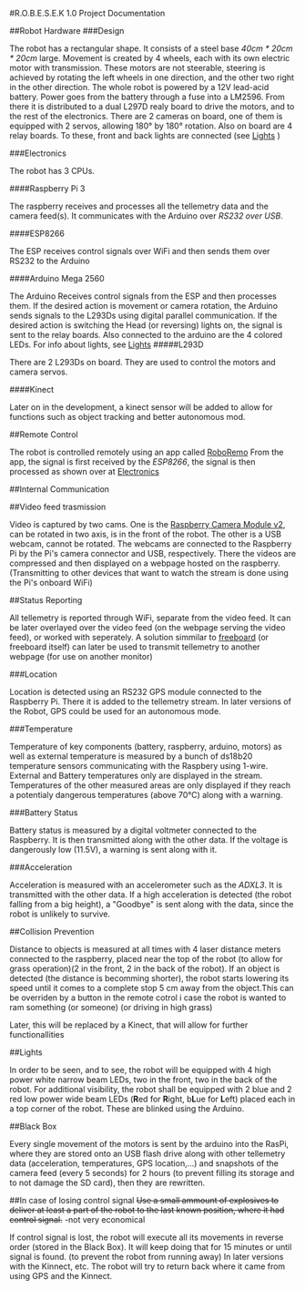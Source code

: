 #R.O.B.E.S.E.K 1.0 Project Documentation

##Robot Hardware
###Design

The robot has a rectangular shape. It consists of a steel base  *40cm * 20cm * 20cm* large.
Movement is created by 4 wheels, each with its own electric motor with transmission. These motors are not steerable, steering is achieved by rotating the left wheels in one direction, and the other two right in the other direction.
The whole robot is powered by a 12V lead-acid battery. Power goes from the battery through a fuse into a LM2596. From there it is distributed to a dual L297D realy board to drive the motors, and to the rest of the electronics. There are 2 cameras on board, one of them is equipped with 2 servos, allowing 180° by 180° rotation. Also on board are 4 relay boards. To these, front and back lights are connected (see [Lights](#lights) )

###Electronics

The robot has 3 CPUs.

####Raspberry Pi 3

The raspberry receives and processes all the tellemetry data and the camera feed(s). It communicates with the Arduino over *RS232 over USB*.

####ESP8266

The ESP receives control signals over WiFi and then sends them over RS232 to the Arduino

####Arduino Mega 2560

The Arduino Receives control signals from the ESP and then processes them. If the desired action is movement or camera rotation, the Arduino sends signals to the L293Ds using digital parallel communication. If the desired action is switching the Head (or reversing) lights on, the signal is sent to the relay boards. Also connected to the arduino are the 4 colored LEDs. For info about lights, see [Lights](#lights)
#####L293D

There are 2 L293Ds on board. They are used to control the motors and camera servos.

####Kinect

Later on in the development, a kinect sensor will be added to allow for functions such as object tracking and better autonomous mod.

##Remote Control

The robot is controlled remotely using an app called [RoboRemo](https://play.google.com/store/apps/details?id=com.hardcodedjoy.roboremo)
From the app, the signal is first received by the *ESP8266*, the signal is then processed as shown over at [Electronics](#electronics)

##Internal Communication

##Video feed trasmission

Video is captured by two cams. One is the [Raspberry Camera Module v2](https://www.raspberrypi.org/products/camera-module-v2/), can be rotated in two axis, is in the front of the robot. The other is a USB webcam, cannot be rotated. The webcams are connected to the Raspberry Pi by the Pi's camera connector and USB, respectively. There the videos are compressed and then displayed on a webpage hosted on the raspberry. (Transmitting to other devices that want to watch the stream is done using the Pi's onboard WiFi)

##Status Reporting

All tellemetry is reported through WiFi, separate from the video feed. It can be later overlayed over the video feed (on the webpage serving the video feed), or worked with seperately. A solution simmilar to [freeboard](https://freeboard.io/) (or freeboard itself) can later be used to transmit tellemetry to another webpage (for use on another monitor)

###Location

Location is detected using an RS232 GPS module connected to the Raspberry Pi. There it is added to the tellemetry stream. In later versions of the Robot, GPS could be used for an autonomous mode.

###Temperature

Temperature of key components (battery, raspberry, arduino, motors) as well as external temperature is measured by a bunch of ds18b20 temperature sensors communicating with the Raspbery using 1-wire. External and Battery temperatures only are displayed in the stream. Temperatures of the other measured areas are only displayed if they reach a potentialy dangerous temperatures (above 70°C) along with a warning.

###Battery Status

Battery status is measured by a digital voltmeter connected to the Raspberry. It is then transmitted along with the other data. If the voltage is dangerously low (11.5V), a warning is sent along with it.

###Acceleration

Acceleration is measured with an accelerometer such as the *ADXL3*. It is transmitted with the other data. If a high acceleration is detected (the robot falling from a big height), a "Goodbye" is sent along with the data, since the robot is unlikely to survive.

##Collision Prevention

Distance to objects is measured at all times with 4 laser distance meters connected to the raspberry, placed near the top of the robot (to allow for grass operation)(2 in the front, 2 in the back of the robot). If an object is detected (the distance is becomming shorter), the robot starts lowering its speed until it comes to a complete stop 5 cm away from the object.This can be overriden by a button in the remote cotrol i case the robot is wanted to ram something (or someone) (or driving in high grass)

Later, this will be replaced by a Kinect, that will allow for further functionallities

##Lights

In order to be seen, and to see, the robot will be equipped with 4 high power white narrow beam LEDs, two in the front, two in the back of the robot. For additional visibility, the robot shall be equipped with 2 blue and 2 red low power wide beam LEDs (**R**ed for **R**ight, b**L**ue for **L**eft) placed each in a top corner of the robot. These are blinked using the Arduino.

##Black Box

Every single movement of the motors is sent by the arduino into the RasPi, where they are stored onto an USB flash drive along with other tellemetry data (acceleration, temperatures, GPS location,...) and snapshots of the camera feed (every 5 seconds) for 2 hours (to prevent filling its storage and to not damage the SD card), then they are rewritten.

##In case of losing control signal
~~Use a small ammount of explosives to deliver at least a part of the robot to the last known position, where it had control signal.~~
-not very economical

If control signal is lost, the robot will execute all its movements in reverse order (stored in the Black Box). It will keep doing that for 15 minutes or until signal is found. (to prevent the robot from running away) In later versions with the Kinnect, etc. The robot will try to return back where it came from using GPS and the Kinnect.
